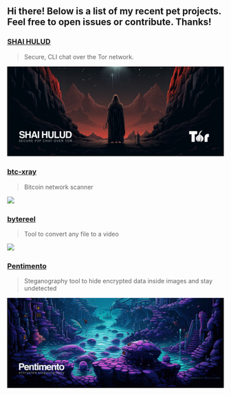 ## Hi there! Below is a list of my recent pet projects. Feel free to open issues or contribute. Thanks!


### [SHAI HULUD](https://github.com/1F47E/go-shaihulud)

> Secure, CLI chat over the Tor network.

<img src="https://github.com/1F47E/go-shaihulud/raw/dev/assets/banner.jpg">



### [btc-xray](https://github.com/1F47E/go-btc-xray/)

> Bitcoin network scanner

<img src="https://github.com/1F47E/go-btc-xray/raw/master/assets/banner.jpg">



### [bytereel](https://github.com/1F47E/go-bytereel/)

> Tool to convert any file to a video

<img src="https://github.com/1F47E/go-bytereel/raw/master/assets/banner.png">



### [Pentimento](https://github.com/1F47E/go-pentimento)

> Steganography tool to hide encrypted data inside images and stay undetected

<img src="https://raw.githubusercontent.com/1F47E/go-pentimento/master/assets/banner.jpg">

